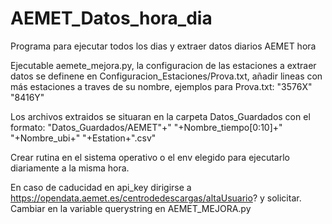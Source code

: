 # AEMET_Datos_hora_dia
Programa para ejecutar todos los dias y extraer datos diarios AEMET hora

Ejecutable aemete_mejora.py, la configuracion de las estaciones a extraer datos se definene en Configuracion_Estaciones/Prova.txt, 
añadir lineas con más estaciones a traves de su nombre, ejemplos para Prova.txt:
  "3576X"
  "8416Y"

Los archivos extraidos se situaran en la carpeta Datos_Guardados con el formato: 
  "Datos_Guardados/AEMET"+" "+Nombre_tiempo[0:10]+" "+Nombre_ubi+" "+Estation+".csv"
  
  
 
 
 
 Crear rutina en el sistema operativo o el env elegido para ejecutarlo diariamente a la misma hora.
 
 En caso de caducidad en api_key dirigirse a https://opendata.aemet.es/centrodedescargas/altaUsuario? y solicitar.
 Cambiar en la variable querystring en AEMET_MEJORA.py

